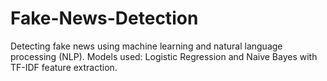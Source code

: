 # Fake-News-Detection
Detecting fake news using machine learning and natural language processing (NLP). Models used: Logistic Regression and Naive Bayes with TF-IDF feature extraction.

